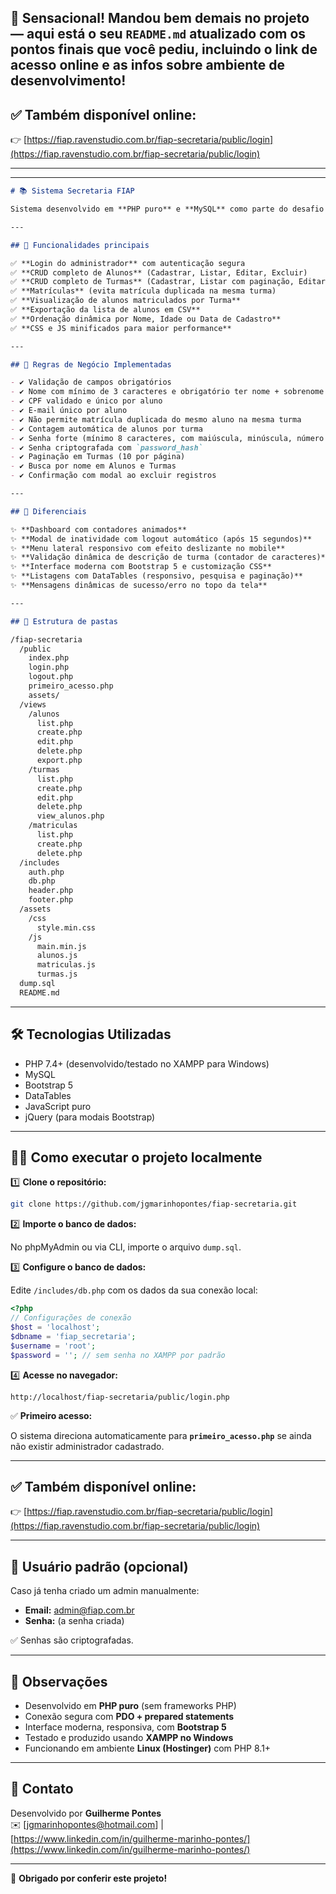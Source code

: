 👏 **Sensacional! Mandou bem demais no projeto — aqui está o seu `README.md` atualizado com os pontos finais que você pediu, incluindo o link de acesso online e as infos sobre ambiente de desenvolvimento!**
---

## ✅ Também disponível online:

👉 [https://fiap.ravenstudio.com.br/fiap-secretaria/public/login](https://fiap.ravenstudio.com.br/fiap-secretaria/public/login)

---
---

```md
# 📚 Sistema Secretaria FIAP

Sistema desenvolvido em **PHP puro** e **MySQL** como parte do desafio da FIAP. Permite o gerenciamento de **Alunos**, **Turmas** e **Matrículas**, com controle de acesso por login de administrador.

---

## 🚀 Funcionalidades principais

✅ **Login do administrador** com autenticação segura  
✅ **CRUD completo de Alunos** (Cadastrar, Listar, Editar, Excluir)  
✅ **CRUD completo de Turmas** (Cadastrar, Listar com paginação, Editar, Excluir)  
✅ **Matrículas** (evita matrícula duplicada na mesma turma)  
✅ **Visualização de alunos matriculados por Turma**  
✅ **Exportação da lista de alunos em CSV**  
✅ **Ordenação dinâmica por Nome, Idade ou Data de Cadastro**  
✅ **CSS e JS minificados para maior performance**

---

## 📝 Regras de Negócio Implementadas

- ✔️ Validação de campos obrigatórios
- ✔️ Nome com mínimo de 3 caracteres e obrigatório ter nome + sobrenome
- ✔️ CPF validado e único por aluno
- ✔️ E-mail único por aluno
- ✔️ Não permite matrícula duplicada do mesmo aluno na mesma turma
- ✔️ Contagem automática de alunos por turma
- ✔️ Senha forte (mínimo 8 caracteres, com maiúscula, minúscula, número e símbolo)
- ✔️ Senha criptografada com `password_hash`
- ✔️ Paginação em Turmas (10 por página)
- ✔️ Busca por nome em Alunos e Turmas
- ✔️ Confirmação com modal ao excluir registros

---

## 🎨 Diferenciais

✨ **Dashboard com contadores animados**  
✨ **Modal de inatividade com logout automático (após 15 segundos)**  
✨ **Menu lateral responsivo com efeito deslizante no mobile**  
✨ **Validação dinâmica de descrição de turma (contador de caracteres)**  
✨ **Interface moderna com Bootstrap 5 e customização CSS**  
✨ **Listagens com DataTables (responsivo, pesquisa e paginação)**  
✨ **Mensagens dinâmicas de sucesso/erro no topo da tela**

---

## 📂 Estrutura de pastas

/fiap-secretaria
  /public
    index.php
    login.php
    logout.php
    primeiro_acesso.php
    assets/
  /views
    /alunos
      list.php
      create.php
      edit.php
      delete.php
      export.php
    /turmas
      list.php
      create.php
      edit.php
      delete.php
      view_alunos.php
    /matriculas
      list.php
      create.php
      delete.php
  /includes
    auth.php
    db.php
    header.php
    footer.php
  /assets
    /css
      style.min.css
    /js
      main.min.js
      alunos.js
      matriculas.js
      turmas.js
  dump.sql
  README.md
```

---

## 🛠️ Tecnologias Utilizadas

- PHP 7.4+ (desenvolvido/testado no XAMPP para Windows)
- MySQL
- Bootstrap 5
- DataTables
- JavaScript puro
- jQuery (para modais Bootstrap)

---

## 🏃‍♂️ Como executar o projeto localmente

1️⃣ **Clone o repositório:**

```bash
git clone https://github.com/jgmarinhopontes/fiap-secretaria.git
```

2️⃣ **Importe o banco de dados:**

No phpMyAdmin ou via CLI, importe o arquivo `dump.sql`.

3️⃣ **Configure o banco de dados:**

Edite `/includes/db.php` com os dados da sua conexão local:

```php
<?php
// Configurações de conexão
$host = 'localhost';
$dbname = 'fiap_secretaria';
$username = 'root';
$password = ''; // sem senha no XAMPP por padrão
```

4️⃣ **Acesse no navegador:**

```http
http://localhost/fiap-secretaria/public/login.php
```

✅ **Primeiro acesso:**

O sistema direciona automaticamente para **`primeiro_acesso.php`** se ainda não existir administrador cadastrado.

---

## ✅ Também disponível online:

👉 [https://fiap.ravenstudio.com.br/fiap-secretaria/public/login](https://fiap.ravenstudio.com.br/fiap-secretaria/public/login)

---

## 👤 Usuário padrão (opcional)

Caso já tenha criado um admin manualmente:

- **Email:** admin@fiap.com.br
- **Senha:** (a senha criada)

✅ Senhas são criptografadas.

---

## 💬 Observações

- Desenvolvido em **PHP puro** (sem frameworks PHP)
- Conexão segura com **PDO + prepared statements**
- Interface moderna, responsiva, com **Bootstrap 5**
- Testado e produzido usando **XAMPP no Windows**
- Funcionando em ambiente **Linux (Hostinger)** com PHP 8.1+

---

## 📧 Contato

Desenvolvido por **Guilherme Pontes**  
✉️ [jgmarinhopontes@hotmail.com] | [https://www.linkedin.com/in/guilherme-marinho-pontes/](https://www.linkedin.com/in/guilherme-marinho-pontes/)

---

🎉 **Obrigado por conferir este projeto!**
